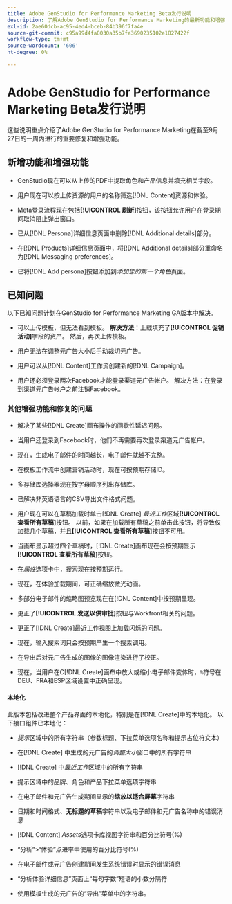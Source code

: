 ```yaml
---
title: Adobe GenStudio for Performance Marketing Beta发行说明
description: 了解Adobe GenStudio for Performance Marketing的最新功能和增强功能。
exl-id: 2ae60dcb-ac95-4ed4-bceb-84b396f7fa4e
source-git-commit: c95a99d4fa8030a35b7fe3690235102e1827422f
workflow-type: tm+mt
source-wordcount: '606'
ht-degree: 0%

---
```


# Adobe GenStudio for Performance Marketing Beta发行说明

这些说明重点介绍了Adobe GenStudio for Performance Marketing在截至9月27日的一周内进行的重要修复和增强功能。

## 新增功能和增强功能

* GenStudio现在可以从上传的PDF中提取角色和产品信息并填充相关字段。<!-- GS-3806 -->

* 用户现在可以按上传资源的用户的名称筛选[!DNL Content]资源和体验。<!-- GS-1808 -->

* Meta登录流程现在包括&#x200B;**[!UICONTROL 刷新]**&#x200B;按钮，该按钮允许用户在登录期间取消阻止弹出窗口。

* 已从[!DNL Persona]详细信息页面中删除[!DNL Additional details]部分。<!-- GS-5133 5134 -->

* 在[!DNL Products]详细信息页面中，将[!DNL Additional details]部分重命名为[!DNL Messaging preferences]。<!-- GS-5133 5134 -->

* 已将[!DNL Add persona]按钮添加到&#x200B;_添加您的第一个角色_&#x200B;页面。<!-- GS-5132 -->

## 已知问题

以下已知问题计划在GenStudio for Performance Marketing GA版本中解决。

* 可以上传模板，但无法看到模板。 **解决方法**：上载填充了&#x200B;**[!UICONTROL 促销活动]**&#x200B;字段的资产。 然后，再次上传模板。<!-- GS-4815 5650-->

* 用户无法在调整元广告大小后手动裁切元广告。<!-- GS-5871 -->

* 用户可以从[!DNL Content]工作流创建新的[!DNL Campaign]。<!-- GS-5650 -->

* 用户还必须登录两次Facebook才能登录渠道元广告帐户。 解决方法：在登录到渠道元广告帐户之前注销Facebook。<!-- GS-3009 -->

### 其他增强功能和修复的问题

* 解决了某些[!DNL Create]画布操作的间歇性延迟问题。<!-- GS-5203 -->

* 当用户还登录到Facebook时，他们不再需要再次登录渠道元广告帐户。<!-- GS-4806 -->

* 现在，生成电子邮件的时间越长，电子邮件就越不完整。<!-- GS-5209 -->

* 在模板工作流中创建营销活动时，现在可按预期存储ID。 <!-- GS-4923 -->

* 多存储库选择器现在按字母顺序列出存储库。<!-- GS-5553 -->

* 已解决非英语语言的CSV导出文件格式问题。<!-- GS-5141 -->

* 用户现在可以在草稿加载时单击[!DNL Create] _最近工作_&#x200B;区域&#x200B;**[!UICONTROL 查看所有草稿]**&#x200B;按钮。 以前，如果在加载所有草稿之前单击此按钮，将导致仅加载几个草稿，并且&#x200B;**[!UICONTROL 查看所有草稿]**&#x200B;按钮不可用。<!-- GS-3938 -->

* 当画布显示超过四个草稿时，[!DNL Create]画布现在会按预期显示&#x200B;**[!UICONTROL 查看所有草稿]**&#x200B;按钮。<!-- GS-5588 -->

* 在&#x200B;_属性_&#x200B;选项卡中，搜索现在按预期运行。<!-- GS-5658 -->

* 现在，在体验加载期间，可正确缩放微光动画。<!-- GS-5574 -->

* 多部分电子邮件的缩略图预览现在在[!DNL Content]中按预期呈现。<!-- GS-5258 -->

* 更正了&#x200B;**[!UICONTROL 发送以供审批]**&#x200B;按钮与Workfront相关的问题。<!-- GS-5847 -->

* 更正了[!DNL Create]最近工作视图上加载闪烁的问题。<!-- GS-5589 -->

* 现在，输入搜索词只会按预期产生一个搜索调用。 <!-- GS-2999 -->

* 在导出后对元广告生成的图像的图像渲染进行了校正。<!-- GS-5749 -->

* 现在，当用户在C[!DNL Create]画布中放大或缩小电子邮件变体时，`%`符号在DEU、FRA和ESP区域设置中正确呈现。<!-- GS-5007 -->


#### 本地化

此版本包括改进整个产品界面的本地化，特别是在[!DNL Create]中的本地化。 以下接口组件已本地化： <!-- GS-5295 -->

* _提示_&#x200B;区域中的所有字符串（参数标题、下拉菜单选项名称和提示占位符文本）<!-- GS-5027 -->

* 在[!DNL Create] <!-- GS-5035 -->中生成的元广告的&#x200B;_调整大小_&#x200B;窗口中的所有字符串

* [!DNL Create] <!-- GS-5037 -->中&#x200B;_最近工作_&#x200B;区域中的所有字符串

* 提示区域<!-- GS-5293 -->中的品牌、角色和产品下拉菜单选项字符串

* 在电子邮件和元广告生成<!-- GS-5063 -->期间显示的&#x200B;**缩放以适合屏幕**&#x200B;字符串

* 日期和时间格式、**无标题的草稿**&#x200B;字符串以及电子邮件和元广告名称<!-- GS-5023 5022 5048-->中的错误消息

* [!DNL Content] _Assets_&#x200B;选项卡库视图字符串和百分比符号(%) <!-- GS-4983 4984-->

* “分析”>“体验”点进率中使用的百分比符号(%)<!-- GS-4279 -->

* 在电子邮件或元广告创建期间发生系统错误时显示的错误消息<!-- GS-5061 -->

* “分析体验详细信息”页面<!-- GS-4986 -->上“每句字数”短语的小数分隔符

* 使用模板生成的元广告的“导出”菜单中的字符串。<!-- GS-5031 -->

